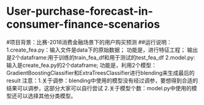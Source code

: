 # User-purchase-forecast-in-consumer-finance-scenarios
#项目背景：比赛-2018消费金融场景下的用户购买预测
##运行说明：
1.create_fea.py：输入文件是data下的原始数据；
                功能是，进行特征工程；
                 输出是2个dataframe:用于训练的train_fea_df和用于测试的test_fea_df
2.model.py:输入是create_fea.py的2个dataframe;
           功能是，利用2个模型：GradientBoostingClassifier和ExtraTreesClassifier进行blending来生成最后的result
注意：1.关于调参：blending中使用的模型没有经过调参，要想得到合适的结果可以调参，这部分大家可以自行尝试
      2.关于模型个数：model.py中使用的模型还可以选择其他分类模型。
